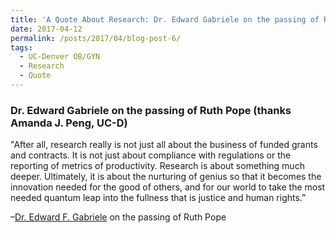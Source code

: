 ```yaml
---
title: 'A Quote About Research: Dr. Edward Gabriele on the passing of Ruth Pope'
date: 2017-04-12
permalink: /posts/2017/04/blog-post-6/
tags:
  - UC-Denver OB/GYN
  - Research
  - Quote
---
```


### Dr. Edward Gabriele on the passing of Ruth Pope (thanks Amanda J. Peng, UC-D)

 
"After all, research really is not just all about the business of funded grants and contracts. It is not just about compliance with regulations or the reporting of metrics of productivity. Research is about something much deeper. Ultimately, it is about the nurturing of genius so that it becomes the innovation needed for the good of others, and for our world to take the most needed quantum leap into the fullness that is justice and human rights.”   

–[Dr. Edward F. Gabriele](https://valibrary.files.wordpress.com/2009/04/gabriele_bio6.pdf) on the passing of Ruth Pope
